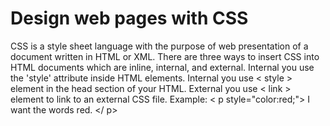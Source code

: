 # Design web pages with CSS

CSS is a style sheet language with the purpose of web presentation of a document written in HTML or XML. There are three ways to insert CSS into HTML documents which are inline, internal, and external. Internal you use the 'style' attribute inside HTML elements. Internal you use < style > element in the head section of your HTML. External you use < link > element to link to an external CSS file. Example: < p style="color:red;"> I want the words red. </ p>
